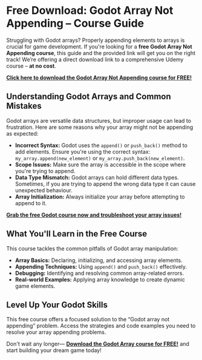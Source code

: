 # Free Download: Godot Array Not Appending – Course Guide

Struggling with Godot arrays? Properly appending elements to arrays is crucial for game development. If you're looking for a **free Godot Array Not Appending course**, this guide and the provided link will get you on the right track! We’re offering a direct download link to a comprehensive Udemy course – **at no cost**.

[**Click here to download the Godot Array Not Appending course for FREE!**](https://udemywork.com/godot-array-not-appending)

## Understanding Godot Arrays and Common Mistakes

Godot arrays are versatile data structures, but improper usage can lead to frustration. Here are some reasons why your array might not be appending as expected:

*   **Incorrect Syntax:** Godot uses the `append()` or `push_back()` method to add elements. Ensure you're using the correct syntax: `my_array.append(new_element)` or `my_array.push_back(new_element)`.
*   **Scope Issues:** Make sure the array is accessible in the scope where you're trying to append.
*   **Data Type Mismatch:** Godot arrays can hold different data types. Sometimes, if you are trying to append the wrong data type it can cause unexpected behaviour.
*   **Array Initialization:** Always initialize your array before attempting to append to it.

[**Grab the free Godot course now and troubleshoot your array issues!**](https://udemywork.com/godot-array-not-appending)

## What You'll Learn in the Free Course

This course tackles the common pitfalls of Godot array manipulation:

*   **Array Basics:** Declaring, initializing, and accessing array elements.
*   **Appending Techniques:** Using `append()` and `push_back()` effectively.
*   **Debugging:** Identifying and resolving common array-related errors.
*   **Real-world Examples:** Applying array knowledge to create dynamic game elements.

## Level Up Your Godot Skills

This free course offers a focused solution to the “Godot array not appending” problem. Access the strategies and code examples you need to resolve your array appending problems.

Don't wait any longer— **[Download the Godot Array course for FREE!](https://udemywork.com/godot-array-not-appending)** and start building your dream game today!
